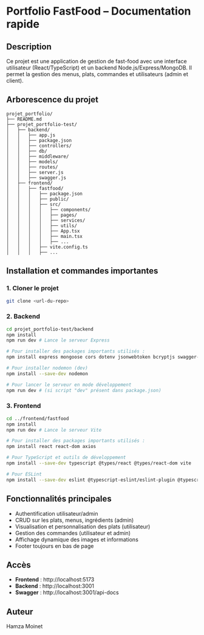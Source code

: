 
# Portfolio FastFood – Documentation rapide

## Description
Ce projet est une application de gestion de fast-food avec une interface utilisateur (React/TypeScript) et un backend Node.js/Express/MongoDB. Il permet la gestion des menus, plats, commandes et utilisateurs (admin et client).



## Arborescence du projet
```text
projet_portfolio/
├── README.md
├── projet_portfolio-test/
│   ├── backend/
│   │   ├── app.js
│   │   ├── package.json
│   │   ├── controllers/
│   │   ├── db/
│   │   ├── middleware/
│   │   ├── models/
│   │   ├── routes/
│   │   ├── server.js
│   │   ├── swagger.js
│   ├── frontend/
│   │   ├── fastfood/
│   │   │   ├── package.json
│   │   │   ├── public/
│   │   │   ├── src/
│   │   │   │   ├── components/
│   │   │   │   ├── pages/
│   │   │   │   ├── services/
│   │   │   │   ├── utils/
│   │   │   │   ├── App.tsx
│   │   │   │   ├── main.tsx
│   │   │   │   ├── ...
│   │   │   ├── vite.config.ts
│   │   │   ├── ...
```


## Installation et commandes importantes

### 1. Cloner le projet
```bash
git clone <url-du-repo>
```

### 2. Backend
```bash
cd projet_portfolio-test/backend
npm install
npm run dev # Lance le serveur Express

# Pour installer des packages importants utilisés :
npm install express mongoose cors dotenv jsonwebtoken bcryptjs swagger-ui-express

# Pour installer nodemon (dev)
npm install --save-dev nodemon

# Pour lancer le serveur en mode développement
npm run dev # (si script "dev" présent dans package.json)
```

### 3. Frontend
```bash
cd ../frontend/fastfood
npm install
npm run dev # Lance le serveur Vite

# Pour installer des packages importants utilisés :
npm install react react-dom axios

# Pour TypeScript et outils de développement
npm install --save-dev typescript @types/react @types/react-dom vite

# Pour ESLint
npm install --save-dev eslint @typescript-eslint/eslint-plugin @typescript-eslint/parser
```

## Fonctionnalités principales
- Authentification utilisateur/admin
- CRUD sur les plats, menus, ingrédients (admin)
- Visualisation et personnalisation des plats (utilisateur)
- Gestion des commandes (utilisateur et admin)
- Affichage dynamique des images et informations
- Footer toujours en bas de page

## Accès
- **Frontend** : http://localhost:5173
- **Backend** : http://localhost:3001
- **Swagger** : http://localhost:3001/api-docs

## Auteur
Hamza Moinet
